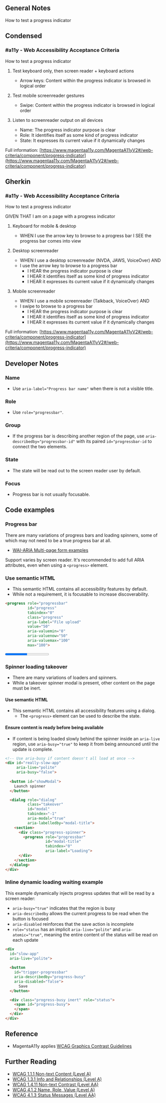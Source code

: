 ## General Notes

How to test a progress indicator

## Condensed

### #a11y - Web Accessibility Acceptance Criteria

How to test a progress indicator

1. Test keyboard only, then screen reader + keyboard actions

   - Arrow keys: Content within the progress indicator is browsed in logical order

2. Test mobile screenreader gestures

   - Swipe: Content within the progress indicator is browsed in logical order

3. Listen to screenreader output on all devices

   - Name: The progress indicator purpose is clear
   - Role: It identifies itself as some kind of progress indicator
   - State: It expresses its current value if it dynamically changes

Full information: [https://www.magentaa11y.com/MagentaA11yV2#/web-criteria/component/progress-indicator](https://www.magentaa11y.com/MagentaA11yV2#/web-criteria/component/progress-indicator)

## Gherkin

### #a11y - Web Accessibility Acceptance Criteria

How to test a progress indicator

GIVEN THAT I am on a page with a progress indicator

1. Keyboard for mobile & desktop

   - WHEN I use the arrow key to browse to a progress bar I SEE the progress bar comes into view

2. Desktop screenreader

   - WHEN I use a desktop screenreader (NVDA, JAWS, VoiceOver) AND 
   - I use the arrow key to browse to a progress bar
      - I HEAR the progress indicator purpose is clear
      - I HEAR it identifies itself as some kind of progress indicator
      - I HEAR it expresses its current value if it dynamically changes

3. Mobile screenreader

   - WHEN I use a mobile screenreader (Talkback, VoiceOver) AND
   - I swipe to browse to a progress bar
      - I HEAR the progress indicator purpose is clear
      - I HEAR it identifies itself as some kind of progress indicator
      - I HEAR it expresses its current value if it dynamically changes

Full information: [https://www.magentaa11y.com/MagentaA11yV2#/web-criteria/component/progress-indicator](https://www.magentaa11y.com/MagentaA11yV2#/web-criteria/component/progress-indicator)

## Developer Notes

### Name
   - Use `aria-label="Progress bar name"` when there is not a visible title.

### Role
   - Use `role="progressbar"`.

### Group
   - If the progress bar is describing another region of the page, use `aria-describedby="progressbar-id"` with its paired `id="progressbar-id` to connect the two elements.

### State
   - The state will be read out to the screen reader user by default.

### Focus
   - Progress bar is not usually focusable.

## Code examples

### Progress bar

There are many variations of progress bars and loading spinners, some of which may not need to be a true progress bar at all.

   - [WAI-ARIA Multi-page form examples](https://www.w3.org/WAI/tutorials/forms/multi-page/)

Support varies by screen reader. It's recommended to add full ARIA attributes, even when using a `<progress>` element.

### Use semantic HTML

   - This semantic HTML contains all accessibility features by default. 
   - While not a requirement, it is focusable to increase discoverability.

```html
<progress role="progressbar"
          id="progress"
          tabindex="0"
          class="progress"
          aria-label="File upload"
          value="50"
          aria-valuemin="0"
          aria-valuenow="50"
          aria-valuemax="100"
          max="100">
```

<example>
<progress role="progressbar"
          id="progress"
          tabindex="0"
          class="progress"
          aria-label="File upload"
          value="50"
          aria-valuemin="0"
          aria-valuenow="50"
          aria-valuemax="100"
          max="100">
</example>

### Spinner loading takeover

   - There are many variations of loaders and spinners.
   - While a takeover spinner modal is present, other content on the page must be inert.

#### Use semantic HTML

   - This semantic HTML contains all accessibility features using a dialog.
      - The `<progress>` element can be used to describe the state.

#### Ensure content is ready before being available

   - If content is being loaded slowly behind the spinner inside an `aria-live` region, use `aria-busy="true"` to keep it from being announced until the update is complete.

```html
<!-- Use aria-busy if content doesn't all load at once -->
<div id="really-slow-app" 
     aria-live="polite" 
     aria-busy="false">
     
  <button id="showModal">
    Launch spinner
  </button>

  <dialog role="dialog"
          class="takeover"
          id="modal"
          tabindex="-1"
          aria-modal="true"
          aria-labelledby="modal-title">
    <section>
      <div class="progress-spinner">
        <progress role="progressbar" 
                  id="modal-title" 
                  tabindex="0" 
                  aria-label="Loading">
      </div>
    </section>
  </dialog>
</div>
```

<!-- TODO: the button should open this modal - should we add text in the loading modal that says you can use your ESCAPE key to close the modal for those who are unfamiliar?

<example>
<!-- Use aria-busy if content doesn't all load at once
<div id="really-slow-app" 
     aria-live="polite" 
     aria-busy="false">
     
  <button id="showModal">
    Launch spinner
  </button>

  <dialog role="dialog"
          class="takeover"
          id="modal"
          tabindex="-1"
          aria-modal="true"
          aria-labelledby="modal-title">
    <section>
      <div class="progress-spinner">
        <progress role="progressbar" 
                  id="modal-title" 
                  tabindex="0" 
                  aria-label="Loading">
      </div>
    </section>
  </dialog>
</div>
</example> -->

### Inline dynamic loading waiting example

This example dynamically injects progress updates that will be read by a screen reader:
   - `aria-busy="true"` indicates that the region is busy
   - `aria-describedby` allows the current progress to be read when the button is focused
   - `aria-disabled` reinforces that the save action is incomplete
   - `role="status` has an implicit `aria-live="polite"` and `aria-atomic="true"`, meaning the entire content of the status will be read on each update

```html
<div 
  id="slow-app"
  aria-live="polite">
  
  <button 
    id="trigger-progressbar"
    aria-describedby="progress-busy"
    aria-disabled="false">
      Save
  </button>

  <div class="progress-busy inert" role="status">
    <span id="progress-busy">
    </span> 
  </div>
</div>
```
<!-- TODO: demo doesn't currently work

<example>
<div 
  id="slow-app"
  aria-live="polite">
  
  <button 
    id="trigger-progressbar"
    aria-describedby="progress-busy"
    aria-disabled="false">
      Save
  </button>

  <div class="progress-busy inert" role="status">
    <span id="progress-busy">
    </span> 
  </div>
</div>
</example> -->

## Reference

   - MagentaA11y applies [WCAG Graphics Contrast Guidelines](https://www.w3.org/WAI/GL/low-vision-a11y-tf/wiki/Graphics_Contrast)

## Further Reading
   - [WCAG 1.1.1 Non-text Content (Level A)](https://www.w3.org/WAI/WCAG22/Understanding/non-text-content.html)
   - [WCAG 1.3.1 Info and Relationships (Level A)](https://www.w3.org/WAI/WCAG22/Understanding/info-and-relationships)
   - [WCAG 1.4.11 Non-text Contrast (Level AA)](https://www.w3.org/WAI/WCAG22/Understanding/non-text-contrast.html)
   - [WCAG 4.1.2 Name, Role, Value (Level A)](https://www.w3.org/WAI/WCAG22/Understanding/name-role-value)
   - [WCAG 4.1.3 Status Messages (Level AA)](https://www.w3.org/WAI/WCAG22/Understanding/status-messages.html)
